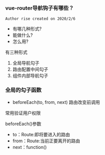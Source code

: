 ### vue-router导航钩子有哪些？

` Author rise created on 2020/2/6 `

- 有哪几种形式?
- 能做什么?
- 怎么用?

有三种形式

1. 全局导航勾子
2. 路由配置中间勾子
3. 组件内部导航勾子

### 全局的勾子函数
- beforeEach(to, from, next) 路由改变前调用

常用验证用户权限

beforeEach()参数
- to：Route:即将要进入的路由
- from：Route:当前正要离开的路由
- next：function()
